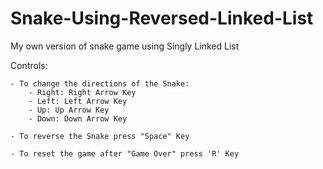 # Snake-Using-Reversed-Linked-List
My own version of snake game using Singly Linked List

Controls:

    - To change the directions of the Snake:
        - Right: Right Arrow Key
        - Left: Left Arrow Key
        - Up: Up Arrow Key
        - Down: Down Arrow Key

    - To reverse the Snake press "Space" Key

    - To reset the game after "Game Over" press 'R' Key
